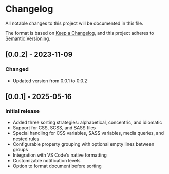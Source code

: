 # Changelog

All notable changes to this project will be documented in this file.

The format is based on [Keep a Changelog](https://keepachangelog.com/en/1.0.0/),
and this project adheres to [Semantic Versioning](https://semver.org/spec/v2.0.0.html).

## [0.0.2] - 2023-11-09

### Changed
- Updated version from 0.0.1 to 0.0.2

## [0.0.1] - 2025-05-16

### Initial release

- Added three sorting strategies: alphabetical, concentric, and idiomatic
- Support for CSS, SCSS, and SASS files
- Special handling for CSS variables, SASS variables, media queries, and nested rules
- Configurable property grouping with optional empty lines between groups
- Integration with VS Code's native formatting
- Customizable notification levels
- Option to format document before sorting

